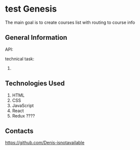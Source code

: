# test Genesis

The main goal is to create courses list with routing to course info

## General Information

API:

technical task:

1.

## Technologies Used

1. HTML
2. CSS
3. JavaScript
4. React
5. Redux ????

## Contacts

https://github.com/Denis-isnotavailable
